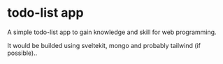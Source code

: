 # todo-list app

A simple todo-list app to gain knowledge and skill for web programming.

It would be builded using sveltekit, mongo and probably tailwind (if possible)..
